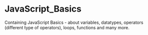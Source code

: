 # JavaScript_Basics
Containing JavaScript Basics - about variables, datatypes, operators (different type of operators), loops, functions and many more.
